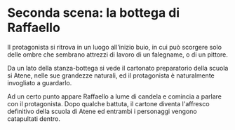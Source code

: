 # Seconda scena: la bottega di Raffaello

Il protagonista si ritrova in un luogo all'inizio buio, in cui può scorgere solo delle ombre che sembrano attrezzi di lavoro di un falegname, o di un pittore.

Da un lato della stanza-bottega si vede il cartonato preparatorio della scuola si Atene, nelle sue grandezze naturali, ed il protagonista è naturalmente invogliato a guardarlo.

Ad un certo punto appare Raffaello a lume di candela e comincia a parlare con il protagonista. Dopo qualche battuta, il cartone diventa l'affresco definitivo della scuola di Atene ed entrambi i personaggi vengono catapultati dentro.

